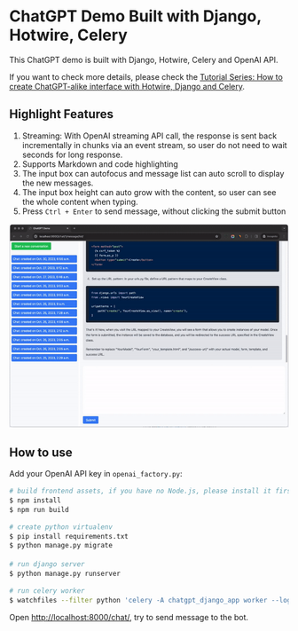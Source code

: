 # ChatGPT Demo Built with Django, Hotwire, Celery

This ChatGPT demo is built with Django, Hotwire, Celery and OpenAI API.

If you want to check more details, please check the [Tutorial Series: How to create ChatGPT-alike interface with Hotwire, Django and Celery](https://saashammer.com/blog/creating-chatgpt-interface-with-hotwire-django-celery/).

## Highlight Features

1. Streaming: With OpenAI streaming API call, the response is sent back incrementally in chunks via an event stream, so user do not need to wait seconds for long response.
2. Supports Markdown and code highlighting
4. The input box can autofocus and message list can auto scroll to display the new messages.
5. The input box height can auto grow with the content, so user can see the whole content when typing.
6. Press `Ctrl + Enter` to send message, without clicking the submit button

![demo gif](https://raw.githubusercontent.com/rails-inspire-django/chatgpt-django-project/main/example.gif)

## How to use

Add your OpenAI API key in `openai_factory.py`:

```bash
# build frontend assets, if you have no Node.js, please install it first
$ npm install
$ npm run build
```

```bash
# create python virtualenv
$ pip install requirements.txt
$ python manage.py migrate

# run django server
$ python manage.py runserver
```

```bash
# run celery worker
$ watchfiles --filter python 'celery -A chatgpt_django_app worker --loglevel=info'
```

Open [http://localhost:8000/chat/](http://localhost:8000/chat/), try to send message to the bot.
